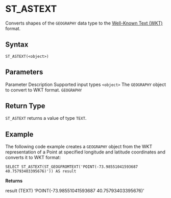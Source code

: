 # [](#st_astext)ST\_ASTEXT

Converts shapes of the `GEOGRAPHY` data type to the [Well-Known Text (WKT)](https://en.wikipedia.org/wiki/Well-known_text_representation_of_geometry) format.

## [](#syntax)Syntax

```
ST_ASTEXT(<object>)
```

## [](#parameters)Parameters

Parameter Description Supported input types `<object>` The `GEOGRAPHY` object to convert to WKT format. `GEOGRAPHY`

## [](#return-type)Return Type

`ST_ASTEXT` returns a value of type `TEXT`.

## [](#example)Example

The following code example creates a `GEOGRAPHY` object from the WKT representation of a Point at specified longitude and latitude coordinates and converts it to WKT format:

```
SELECT ST_ASTEXT(ST_GEOGFROMTEXT('POINT(-73.98551041593687 40.75793403395676)')) AS result
```

**Returns**

result (TEXT) ‘POINT(-73.98551041593687 40.75793403395676)’